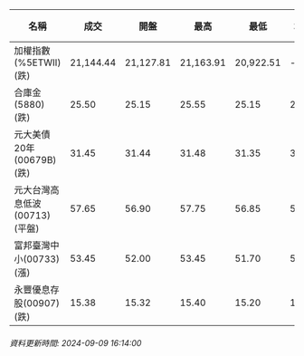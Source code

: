 | 名稱 | 成交 | 開盤 | 最高 | 最低 | 均價 | 成交金額(億) | 昨收 | 漲跌幅 | 漲跌 | 總量 | 昨量 | 振幅 |
| -------- | -------- | -------- | -------- |-------- | -------- | -------- |-------- |-------- |-------- | -------- | -------- |-------- |
|加權指數(%5ETWII) (跌)|21,144.44|21,127.81|21,163.91|20,922.51|-|3,030.73|21,435.19|1.36%|290.75|7,739,236|0|1.13%|
|合庫金(5880) (跌)|25.50|25.15|25.55|25.15|25.30|2.69|25.70|0.78%|0.20|10,652|6,780|1.56%|
|元大美債20年(00679B) (跌)|31.45|31.44|31.48|31.35|31.44|15.36|31.53|0.25%|0.08|48,850|88,339|0.41%|
|元大台灣高息低波(00713) (平盤)|57.65|56.90|57.75|56.85|57.29|8.13|57.65|0.00%|0.00|14,197|10,427|1.56%|
|富邦臺灣中小(00733) (漲)|53.45|52.00|53.45|51.70|52.82|0.781|53.00|0.85%|0.45|1,479|1,123|3.30%|
|永豐優息存股(00907) (跌)|15.38|15.32|15.40|15.20|15.29|0.447|15.54|1.03%|0.16|2,919|2,015|1.29%|
###### 資料更新時間: 2024-09-09 16:14:00